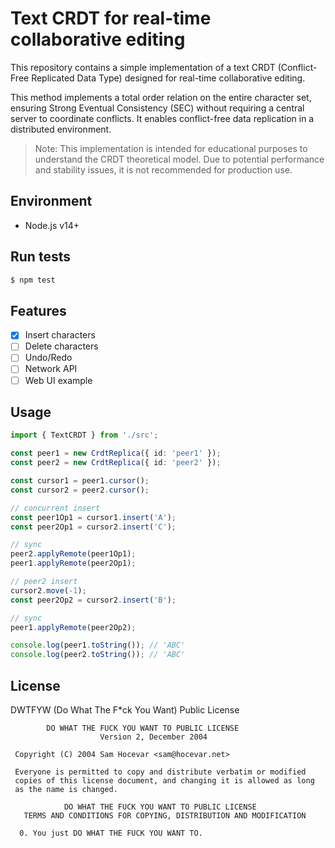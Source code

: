 # Text CRDT for real-time collaborative editing

This repository contains a simple implementation of a text CRDT (Conflict-Free Replicated Data Type) designed for real-time collaborative editing.

This method implements a total order relation on the entire character set, ensuring Strong Eventual Consistency (SEC) without requiring a central server to coordinate conflicts. It enables conflict-free data replication in a distributed environment.

> Note: This implementation is intended for educational purposes to understand the CRDT theoretical model. Due to potential performance and stability issues, it is not recommended for production use.

## Environment

- Node.js v14+

## Run tests

```bash
$ npm test
```
## Features

- [x] Insert characters
- [ ] Delete characters
- [ ] Undo/Redo
- [ ] Network API
- [ ] Web UI example

## Usage

```typescript
import { TextCRDT } from './src';

const peer1 = new CrdtReplica({ id: 'peer1' });
const peer2 = new CrdtReplica({ id: 'peer2' });

const cursor1 = peer1.cursor();
const cursor2 = peer2.cursor();

// concurrent insert
const peer1Op1 = cursor1.insert('A');
const peer2Op1 = cursor2.insert('C');

// sync
peer2.applyRemote(peer1Op1);
peer1.applyRemote(peer2Op1);

// peer2 insert
cursor2.move(-1);
const peer2Op2 = cursor2.insert('B');

// sync
peer1.applyRemote(peer2Op2);

console.log(peer1.toString()); // 'ABC'
console.log(peer2.toString()); // 'ABC'
```

## License

DWTFYW (Do What The F*ck You Want) Public License

```
        DO WHAT THE FUCK YOU WANT TO PUBLIC LICENSE
                    Version 2, December 2004

 Copyright (C) 2004 Sam Hocevar <sam@hocevar.net>

 Everyone is permitted to copy and distribute verbatim or modified
 copies of this license document, and changing it is allowed as long
 as the name is changed.

            DO WHAT THE FUCK YOU WANT TO PUBLIC LICENSE
   TERMS AND CONDITIONS FOR COPYING, DISTRIBUTION AND MODIFICATION

  0. You just DO WHAT THE FUCK YOU WANT TO.
```